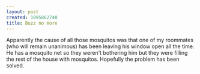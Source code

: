 ```yaml
--- 
layout: post
created: 1095862740
title: Buzz no more
---
```

Apparently the cause of all those mosquitos was that one of my roommates (who will remain unanimous) has been leaving his window open all the time.  He has a mosquito net so they weren't bothering him but they were filling the rest of the house with mosquitos.  Hopefully the problem has been solved.
